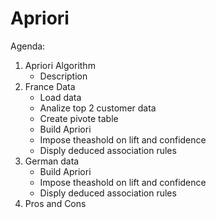 # Apriori
Agenda:
1. Apriori Algorithm
	- Description
2. France Data
	- Load data
	- Analize top 2 customer data
	- Create pivote table
	- Build Apriori 
	- Impose theashold on lift and confidence
	- Disply deduced association rules
3. German data
	- Build Apriori 
	- Impose theashold on lift and confidence
	- Disply deduced association rules
4. Pros and Cons
